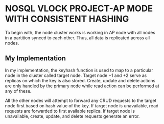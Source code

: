 # NOSQL VLOCK PROJECT-AP MODE WITH CONSISTENT HASHING 

To begin with, the node cluster works is working in AP node with all nodes in a partition synced to each other. Thus, all data is replicated across all nodes.

## My Implementation
In my implementation, the keyhash function is used to map to a particular node in the cluster called target node. Target node +1 and +2 serve as replicas on which the key is also stored. Create, update and delete actions are only handled by the primary node while read action can be performed at any of these.

All the other nodes will attempt to forward any CRUD requests to the target node first based on hash value of the key. If target node is unavailable, read requests are forwarded to first available replica. If target node is unavailable, create, update, and delete requests generate an error.





